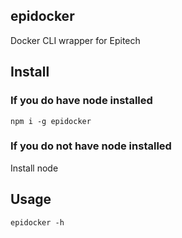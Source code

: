 ## epidocker
Docker CLI wrapper for Epitech

## Install

### If you do have node installed
`npm i -g epidocker`

### If you do not have node installed
Install node

## Usage

`epidocker -h`
